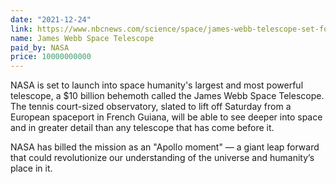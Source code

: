 ```yaml
---
date: "2021-12-24"
link: https://www.nbcnews.com/science/space/james-webb-telescope-set-for-launch-nasa-rcna9489
name: James Webb Space Telescope
paid_by: NASA
price: 10000000000
---
```


NASA is set to launch into space humanity's largest and most powerful
telescope, a $10 billion behemoth called the James Webb Space Telescope. The
tennis court-sized observatory, slated to lift off Saturday from a European
spaceport in French Guiana, will be able to see deeper into space and in
greater detail than any telescope that has come before it.

NASA has billed the mission as an "Apollo moment" — a giant leap forward that
could revolutionize our understanding of the universe and humanity’s place in
it.

